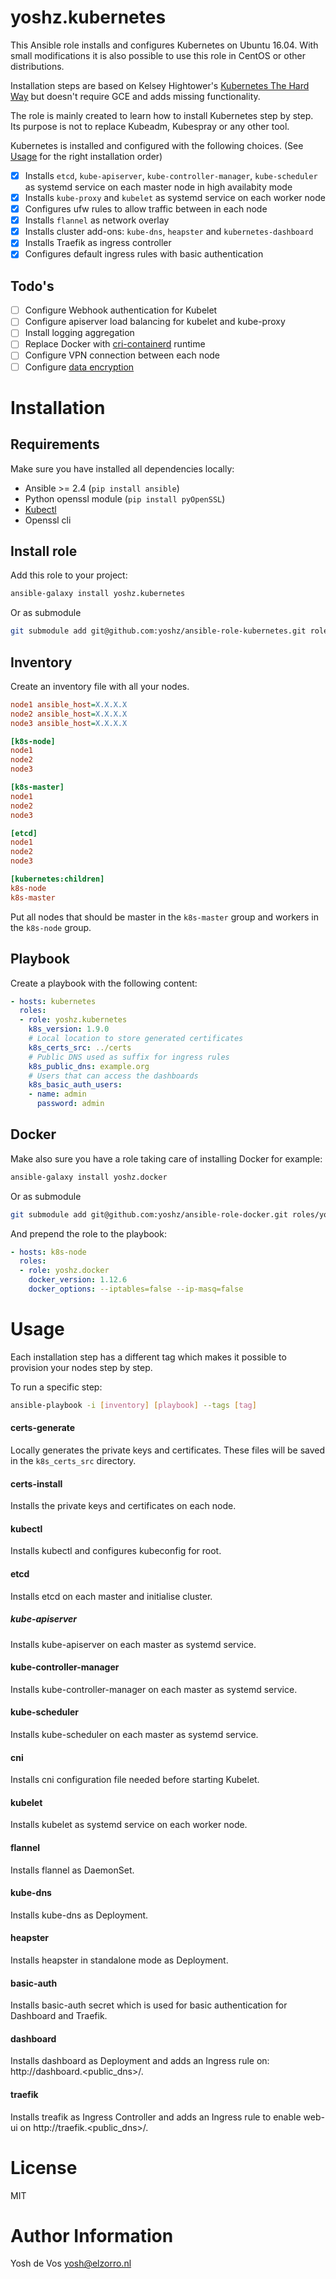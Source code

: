 yoshz.kubernetes
================

This Ansible role installs and configures Kubernetes on Ubuntu 16.04.
With small modifications it is also possible to use this role in CentOS or other distributions.

Installation steps are based on Kelsey Hightower's [Kubernetes The Hard Way](https://github.com/kelseyhightower/kubernetes-the-hard-way/)
but doesn't require GCE and adds missing functionality.

The role is mainly created to learn how to install Kubernetes step by step.
Its purpose is not to replace Kubeadm, Kubespray or any other tool.

Kubernetes is installed and configured with the following choices. (See [Usage](#Usage) for the right installation order)

- [X] Installs `etcd`, `kube-apiserver`, `kube-controller-manager`, `kube-scheduler` as systemd service on each master node in high availabity mode
- [X] Installs `kube-proxy` and `kubelet` as systemd service on each worker node
- [X] Configures ufw rules to allow traffic between in each node
- [X] Installs `flannel` as network overlay
- [X] Installs cluster add-ons: `kube-dns`, `heapster` and `kubernetes-dashboard`
- [X] Installs Traefik as ingress controller
- [X] Configures default ingress rules with basic authentication

Todo's
------

- [ ] Configure Webhook authentication for Kubelet
- [ ] Configure apiserver load balancing for kubelet and kube-proxy
- [ ] Install logging aggregation
- [ ] Replace Docker with [cri-containerd](https://github.com/kubernetes-incubator/cri-containerd) runtime
- [ ] Configure VPN connection between each node
- [ ] Configure [data encryption](https://kubernetes.io/docs/tasks/administer-cluster/encrypt-data/)

Installation
============

Requirements
------------

Make sure you have installed all dependencies locally:

* Ansible >= 2.4 (`pip install ansible`)
* Python openssl module (`pip install pyOpenSSL`)
* [Kubectl](https://kubernetes.io/docs/tasks/tools/install-kubectl/)
* Openssl cli

Install role
------------

Add this role to your project:
```bash
ansible-galaxy install yoshz.kubernetes
```

Or as submodule
```bash
git submodule add git@github.com:yoshz/ansible-role-kubernetes.git roles/yoshz.kubernetes
```

Inventory
---------

Create an inventory file with all your nodes.

```ini
node1 ansible_host=X.X.X.X
node2 ansible_host=X.X.X.X
node3 ansible_host=X.X.X.X

[k8s-node]
node1
node2
node3

[k8s-master]
node1
node2
node3

[etcd]
node1
node2
node3

[kubernetes:children]
k8s-node
k8s-master
```

Put all nodes that should be master in the `k8s-master` group and workers in the `k8s-node` group.

Playbook
--------

Create a playbook with the following content:
```yaml
- hosts: kubernetes
  roles:
  - role: yoshz.kubernetes
    k8s_version: 1.9.0
    # Local location to store generated certificates 
    k8s_certs_src: ../certs
    # Public DNS used as suffix for ingress rules
    k8s_public_dns: example.org
    # Users that can access the dashboards 
    k8s_basic_auth_users:
    - name: admin
      password: admin
```

Docker
------

Make also sure you have a role taking care of installing Docker for example:
```bash
ansible-galaxy install yoshz.docker
```

Or as submodule
```bash
git submodule add git@github.com:yoshz/ansible-role-docker.git roles/yoshz.docker
```

And prepend the role to the playbook:

```yaml
- hosts: k8s-node
  roles:
  - role: yoshz.docker
    docker_version: 1.12.6
    docker_options: --iptables=false --ip-masq=false
```

Usage
=====

Each installation step has a different tag which makes it possible to provision your nodes step by step.

To run a specific step:
```bash
ansible-playbook -i [inventory] [playbook] --tags [tag]
``` 

#### certs-generate
Locally generates the private keys and certificates.
These files will be saved in the `k8s_certs_src` directory.

#### certs-install
Installs the private keys and certificates on each node.

#### kubectl
Installs kubectl and configures kubeconfig for root.

#### etcd
Installs etcd on each master and initialise cluster.

##### kube-apiserver
Installs kube-apiserver on each master as systemd service.

#### kube-controller-manager
Installs kube-controller-manager on each master as systemd service. 

#### kube-scheduler
Installs kube-scheduler on each master as systemd service.

#### cni
Installs cni configuration file needed before starting Kubelet.

#### kubelet
Installs kubelet as systemd service on each worker node.

#### flannel
Installs flannel as DaemonSet.

#### kube-dns
Installs kube-dns as Deployment.

#### heapster
Installs heapster in standalone mode as Deployment.

#### basic-auth
Installs basic-auth secret which is used for basic authentication for Dashboard and Traefik.

#### dashboard
Installs dashboard as Deployment and adds an Ingress rule on:
http://dashboard.<public_dns>/.

#### traefik
Installs treafik as Ingress Controller and adds an Ingress rule to enable web-ui on http://traefik.<public_dns>/.


License
=======

MIT

Author Information
==================

Yosh de Vos <yosh@elzorro.nl>
